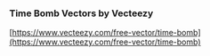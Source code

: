 
  ### Time Bomb Vectors by Vecteezy

  [https://www.vecteezy.com/free-vector/time-bomb](https://www.vecteezy.com/free-vector/time-bomb)
